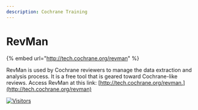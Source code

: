 ```yaml
---
description: Cochrane Training
---
```


# RevMan

{% embed url="http://tech.cochrane.org/revman" %}

RevMan is used by Cochrane reviewers to manage the data extraction and analysis process. It is a free tool that is geared toward Cochrane-like reviews. Access RevMan at this link: [http://tech.cochrane.org/revman.](http://tech.cochrane.org/revman)

[![Visitors](https://api.visitorbadge.io/api/visitors?path=https%3A%2F%2Fgithub.com%2Fdrshahizan\&labelColor=%23697689\&countColor=%23555555\&style=plastic)](https://visitorbadge.io/status?path=https%3A%2F%2Fgithub.com%2Fdrshahizan)
